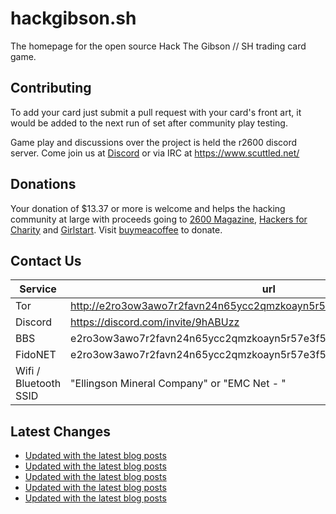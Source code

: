 # hackgibson.sh
The homepage for the open source Hack The Gibson // SH trading card game.


## Contributing

To add your card just submit a pull request with your card's front art, it would be added to the next run of set after community play testing.

Game play and discussions over the project is held the r2600 discord server. Come join us at [Discord](https://discord.com/invite/9hABUzz) or via IRC at https://www.scuttled.net/


## Donations

Your donation of $13.37 or more is welcome and helps the hacking community at large with proceeds going to [2600 Magazine](https://2600.com/), [Hackers for Charity](https://hackersforcharity.org) and [Girlstart](https://girlstart.org).  Visit [buymeacoffee](https://www.buymeacoffee.com/hackgibson.sh) to donate.


## Contact Us

Service | url
-|-
Tor | http://e2ro3ow3awo7r2favn24n65ycc2qmzkoayn5r57e3f56nvjwdcgg32ad.onion
Discord | https://discord.com/invite/9hABUzz
BBS | e2ro3ow3awo7r2favn24n65ycc2qmzkoayn5r57e3f56nvjwdcgg32ad.onion:23
FidoNET | e2ro3ow3awo7r2favn24n65ycc2qmzkoayn5r57e3f56nvjwdcgg32ad.onion:24554
Wifi / Bluetooth SSID | "Ellingson Mineral Company" or "EMC Net - <fidonet address>"

## Latest Changes
<!-- BLOG-POST-LIST:START -->
- [Updated with the latest blog posts](https://github.com/DFW2600/hackgibson.sh/commit/b33e132fcd7214ddf67ed938fe5f135acbc332af)
- [Updated with the latest blog posts](https://github.com/DFW2600/hackgibson.sh/commit/51a4cf5acdebed6ebaa8749a0bb649ede22bb1e7)
- [Updated with the latest blog posts](https://github.com/DFW2600/hackgibson.sh/commit/c5f099c366ad365e74fd9df9e793f4da762a0703)
- [Updated with the latest blog posts](https://github.com/DFW2600/hackgibson.sh/commit/2c3df78fb8ada955329477910e2bcdadee8e17b8)
- [Updated with the latest blog posts](https://github.com/DFW2600/hackgibson.sh/commit/5d9d12a37c224e6be06cd59bbc431281741e3a3c)
<!-- BLOG-POST-LIST:END -->
